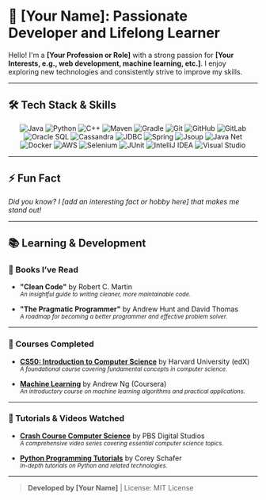 # 🌟 [Your Name]: Passionate Developer and Lifelong Learner

Hello! I'm a **[Your Profession or Role]** with a strong passion for **[Your Interests, e.g., web development, machine learning, etc.]**. I enjoy exploring new technologies and consistently strive to improve my skills.

---

## 🛠️ Tech Stack & Skills

<div align="center">
  <!-- Programming Languages -->
  <img src="https://img.shields.io/badge/Java-ED8B00?style=for-the-badge&logo=java&logoColor=white" alt="Java"/>
  <img src="https://img.shields.io/badge/Python-3776AB?style=for-the-badge&logo=python&logoColor=white" alt="Python"/>
  <img src="https://img.shields.io/badge/C++-00599C?style=for-the-badge&logo=c%2B%2B&logoColor=white" alt="C++"/>

  <!-- Build Tools -->
  <img src="https://img.shields.io/badge/Maven-C71A36?style=for-the-badge&logo=apache-maven&logoColor=white" alt="Maven"/>
  <img src="https://img.shields.io/badge/Gradle-02303A?style=for-the-badge&logo=gradle&logoColor=white" alt="Gradle"/>

  <!-- Version Control & Collaboration -->
  <img src="https://img.shields.io/badge/Git-F05032?style=for-the-badge&logo=git&logoColor=white" alt="Git"/>
  <img src="https://img.shields.io/badge/GitHub-181717?style=for-the-badge&logo=github&logoColor=white" alt="GitHub"/>
  <img src="https://img.shields.io/badge/GitLab-FC6D26?style=for-the-badge&logo=gitlab&logoColor=white" alt="GitLab"/>

  <!-- Database Technologies -->
  <img src="https://img.shields.io/badge/Oracle_SQL-F80000?style=for-the-badge&logo=oracle&logoColor=white" alt="Oracle SQL"/>
  <img src="https://img.shields.io/badge/Cassandra-1287B1?style=for-the-badge&logo=apache-cassandra&logoColor=white" alt="Cassandra"/>
  <img src="https://img.shields.io/badge/JDBC-003B57?style=for-the-badge&logo=database&logoColor=white" alt="JDBC"/>

  <!-- Web Development & Frameworks -->
  <img src="https://img.shields.io/badge/Spring-6DB33F?style=for-the-badge&logo=spring&logoColor=white" alt="Spring"/>
  <img src="https://img.shields.io/badge/Jsoup-4285F4?style=for-the-badge&logo=java&logoColor=white" alt="Jsoup"/>
  <img src="https://img.shields.io/badge/Java_Net-5382A1?style=for-the-badge&logo=java&logoColor=white" alt="Java Net"/>

  <!-- DevOps & Cloud -->
  <img src="https://img.shields.io/badge/Docker-2496ED?style=for-the-badge&logo=docker&logoColor=white" alt="Docker"/>
  <img src="https://img.shields.io/badge/AWS-FF9900?style=for-the-badge&logo=amazon-aws&logoColor=white" alt="AWS"/>

  <!-- Testing & Automation -->
  <img src="https://img.shields.io/badge/Selenium-43B02A?style=for-the-badge&logo=selenium&logoColor=white" alt="Selenium"/>
  <img src="https://img.shields.io/badge/JUnit-25A162?style=for-the-badge&logo=junit5&logoColor=white" alt="JUnit"/>

  <!-- IDEs -->
  <img src="https://img.shields.io/badge/IntelliJ_IDEA-000000?style=for-the-badge&logo=intellij-idea&logoColor=white" alt="IntelliJ IDEA"/>
  <img src="https://img.shields.io/badge/Visual_Studio-5C2D91?style=for-the-badge&logo=visual-studio&logoColor=white" alt="Visual Studio"/>
</div>

---

## ⚡ Fun Fact

*Did you know? I [add an interesting fact or hobby here] that makes me stand out!*

---

## 📚 Learning & Development

### 📘 Books I’ve Read

- **"Clean Code"** by Robert C. Martin  
  <sup>*An insightful guide to writing cleaner, more maintainable code.*</sup>

- **"The Pragmatic Programmer"** by Andrew Hunt and David Thomas  
  <sup>*A roadmap for becoming a better programmer and effective problem solver.*</sup>

---

### 📜 Courses Completed

- **[CS50: Introduction to Computer Science](https://www.edx.org/course/cs50s-introduction-to-computer-science)** by Harvard University (edX)  
  <sup>*A foundational course covering fundamental concepts in computer science.*</sup>

- **[Machine Learning](https://www.coursera.org/learn/machine-learning)** by Andrew Ng (Coursera)  
  <sup>*An introductory course on machine learning algorithms and practical applications.*</sup>

---

### 🎥 Tutorials & Videos Watched

- **[Crash Course Computer Science](https://www.youtube.com/playlist?list=PL8dPuuaLjXtPAJr1ysd5yGIyiSFuh0mIL)** by PBS Digital Studios  
  <sup>*A comprehensive video series covering essential computer science topics.*</sup>

- **[Python Programming Tutorials](https://www.youtube.com/user/schafer5)** by Corey Schafer  
  <sup>*In-depth tutorials on Python and related technologies.*</sup>

---

> **Developed by [Your Name]** | License: MIT License
